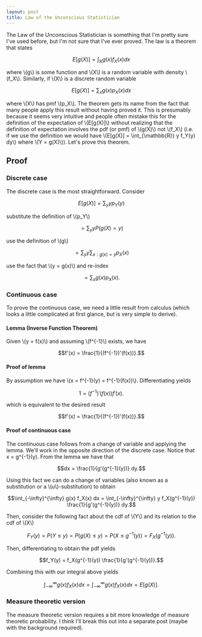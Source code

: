 ```yaml
---
layout: post
title: Law of the Unconscious Statistician
---
```


The Law of the Unconscious Statistician is something that I'm pretty sure I've used before, but I'm not sure that I've ever proved. The law is a theorem that states

$$E[g(X)] = \int_{\mathbb{R}} g(x) f_X (x) dx$$

where \\(g\\) is some function and \\(X\\) is a random variable with density \\(f_X\\). Similarly, if \\(X\\) is a discrete random variable 

$$E[g(X)] = \sum_x  g(x) p_X (x) dx$$

where \\(X\\) has pmf \\(p_X\\). The theorem gets its name from the fact that many people apply this result without having proved it. This is presumably because it seems very intuitive and people often mistake this for the definition of the expectation of \\(E[g(X)]\\) without realizing that the definition of expectation involves the pdf (or pmf) of \\(g(X)\\) not \\(f_X\\) (i.e. if we use the definition we would have \\(E[g(X)] = \int_{\mathbb{R}} y f_Y(y) dy\\) where \\(Y = g(X)\\)). Let's prove this theorem.

## Proof

### Discrete case

The discrete case is the most straightforward. Consider

$$ E[g(X)] = \sum_y y p_Y (y)$$

substitute the definition of \\(p_Y\\)

$$ = \sum_y y P(g(X) = y) $$

use the definition of \\(g\\)

$$ = \sum_y y \sum_{x : g(x) = y} p_X (x) $$

use the fact that \\(y = g(x)\\) and re-index 

$$ = \sum_{x} g(x) p_X(x).$$ 


### Continuous case

To prove the continuous case, we need a little result from calculus (which looks a little complicated at first glance, but is very simple to derive).

#### Lemma (Inverse Function Theorem)

Given \\(y = f(x)\\) and assuming \\(f^{-1}\\) exists, we have

$$f'(x) = \frac{1}{(f^{-1})'(f(x))}.$$

#### Proof of lemma

By assumption we have \\(x = f^{-1}(y) = f^{-1}(f(x))\\). Differentiating yields

$$1 = (f^{-1})'(f(x)) f'(x).$$

which is equivalent to the desired result

$$f'(x) = \frac{1}{(f^{-1})'(f(x))}.$$

#### Proof of continuous case

The continuous case follows from a change of variable and applying the lemma. We'll work in the opposite direction of the discrete case. Notice that x = g^{-1}(y). From the lemma we have that

$$dx = \frac{1}{g'(g^{-1}(y))} dy.$$

Using this fact we can do a change of variables (also known as a substitution or a \\(u\\)-substitution) to obtain

$$\int_{-\infty}^{\infty} g(x) f_X(x) dx = \int_{-\infty}^{\infty} y f_X(g^{-1}(y)) \frac{1}{g'(g^{-1}(y))} dy.$$

Then, consider the following fact about the cdf of \\(Y\\) and its relation to the cdf of \\(X\\)

$$F_Y(y) = P(Y \leq y) = P(g(X) \leq y) = P(X \leq g^{-1}(y)) = F_X(g^{-1}(y)).$$

Then, differentiating to obtain the pdf yields

$$f_Y(y) = f_X(g^{-1}(y)) \frac{1}{g'(g^{-1}(y))}.$$

Combining this with our integral above yields

$$\int_{-\infty}^{\infty} g(x) f_X(x) dx = \int_{-\infty}^{\infty} g(x) f_X(x) dx = E[g(X)].$$


### Measure theoretic version

The measure theoretic version requires a bit more knowledge of measure theoretic probability. I think I'll break this out into a separate post (maybe with the background required).
